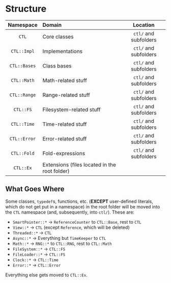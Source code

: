 # Structure
| Namespace | Domain | Location |
|:-:|:-|:-:|
| `CTL` | Core classes | `ctl/` and subfolders |
| `CTL::Impl` | Implementations | `ctl/` and subfolders |
| `CTL::Bases` | Class bases | `ctl/` and subfolders |
| `CTL::Math` | Math-related stuff | `ctl/` and subfolders |
| `CTL::Range` | Range-related stuff | `ctl/` and subfolders |
| `CTL::FS` | Filesystem-related stuff | `ctl/` and subfolders |
| `CTL::Time` | Time-related stuff | `ctl/` and subfolders |
| `CTL::Error` | Error-related stuff | `ctl/` and subfolders |
| `CTL::Fold` | Fold-expressions | `ctl/` and subfolders |
| `CTL::Ex` | Extensions (files located in the root folder) ||

## What Goes Where

Some classes, `typedef`s, functions, etc. (**EXCEPT** user-defined literals, which do not get put in a namespace)
in the root folder will be moved into the `CTL` namespace (and, subsequently, into `ctl/`).
These are:

- `SmartPointer::*` -> `ReferenceCounter` to `CTL::Base`, rest to `CTL`
- `View::*` -> `CTL` (except `Reference`, which will be deleted)
- `Threaded::*` -> `CTL`
- `Async::*` -> Everything but `TimeKeeper` to `CTL`
- `Math::*` -> `RNG::*` to `CTL::RNG`, rest to `CTL::Math`
- `FileSystem::*` -> `CTL::FS`
- `FileLoader::*` -> `CTL::FS`
- `Clock::*` -> `CTL::Time`
- `Error::*` -> `CTL::Error`

Everything else gets moved to `CTL::Ex`.
